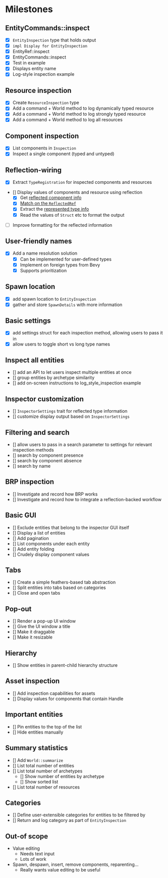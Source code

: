 # Milestones

## EntityCommands::inspect

- [x] `EntityInspection` type that holds output
- [x] `impl Display for EntityInspection`
- [x] EntityRef::inspect
- [x] EntityCommands::inspect
- [x] Test in example
- [x] Displays entity name
- [x] Log-style inspection example

## Resource inspection

- [x] Create `ResourceInspection` type
- [x] Add a command + World method to log dynamically typed resource
- [x] Add a command + World method to log strongly typed resource
- [x] Add a command + World method to log all resources

## Component inspection

- [x] List components in `Inspection`
- [x] Inspect a single component (typed and untyped)

## Reflection-wiring

- [x] Extract `TypeRegistration` for inspected components and resources
- [] Display values of components and resource using reflection
  - [x] Get [reflected component info](https://github.com/jakobhellermann/bevy-inspector-egui/blob/93fe429ba0570405094370f31d0530c1a8f0e28d/crates/bevy-inspector-egui/src/restricted_world_view.rs#L375)
  - [x] [Match on the `ReflectedRef`](https://github.com/jakobhellermann/bevy-inspector-egui/blob/93fe429ba0570405094370f31d0530c1a8f0e28d/crates/bevy-inspector-egui/src/reflect_inspector/mod.rs#L318-L319)
  - [x] Extract the [represented type info](https://github.com/jakobhellermann/bevy-inspector-egui/blob/93fe429ba0570405094370f31d0530c1a8f0e28d/crates/bevy-inspector-egui/src/reflect_inspector/mod.rs#L544)
  - [x] Read the values of `Struct` etc to format the output
- [ ] Improve formatting for the reflected information

## User-friendly names

- [x] Add a name resolution solution
  - [x] Can be implemented for user-defined types
  - [x] Implement on foreign types from Bevy
  - [x] Supports prioritization

## Spawn location

- [x] add spawn location to `EntityInspection`
- [x] gather and store `SpawnDetails` with more information

## Basic settings

- [x] add settings struct for each inspection method, allowing users to pass it in
- [x] allow users to toggle short vs long type names

## Inspect all entities

- [] add an API to let users inspect multiple entities at once
- [] group entities by archetype similarity
- [] add on-screen instructions to log_style_inspection example

## Inspector customization

- [] `InspectorSettings` trait for reflected type information
- [] customize display output based on `InspectorSettings`

## Filtering and search

- [] allow users to pass in a search parameter to settings for relevant inspection methods
- [] search by component presence
- [] search by component absence
- [] search by name

## BRP inspection

- [] Investigate and record how BRP works
- [] Investigate and record how to integrate a reflection-backed workflow

## Basic GUI

- [] Exclude entities that belong to the inspector GUI itself
- [] Display a list of entities
- [] Add pagination
- [] List components under each entity
- [] Add entity folding
- [] Crudely display component values

## Tabs

- [] Create a simple feathers-based tab abstraction
- [] Split entities into tabs based on categories
- [] Close and open tabs

## Pop-out

- [] Render a pop-up UI window
- [] Give the UI window a title
- [] Make it draggable
- [] Make it resizable

## Hierarchy

- [] Show entities in parent-child hierarchy structure

## Asset inspection

- [] Add inspection capabilities for assets
- [] Display values for components that contain Handle

## Important entities

- [] Pin entities to the top of the list
- [] Hide entities manually

## Summary statistics

- [] Add `World::summarize`
- [] List total number of entities
- [] List total number of archetypes
  - [] Show number of entities by archetype
  - [] Show sorted list
- [] List total number of resources

## Categories

- [] Define user-extensible categories for entities to be filtered by
- [] Return and log category as part of `EntityInspection`

## Out-of scope

- Value editing
  - Needs text input
  - Lots of work
- Spawn, despawn, insert, remove components, reparenting...
  - Really wants value editing to be useful

